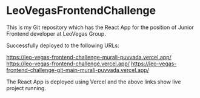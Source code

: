 # LeoVegasFrontendChallenge

This is my Git repository which has the React App for the position of Junior Frontend developer at LeoVegas Group.

Successfully deployed to the following URLs:

https://leo-vegas-frontend-challenge-murali-puvvada.vercel.app/
https://leo-vegas-frontend-challenge.vercel.app/
https://leo-vegas-frontend-challenge-git-main-murali-puvvada.vercel.app/

The React App is deployed using Vercel and the above links show live project running. 

